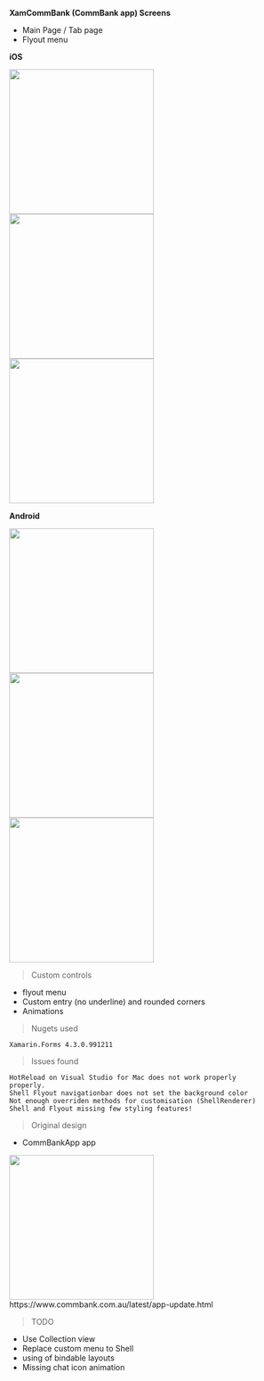 
**XamCommBank (CommBank app) Screens**

- Main Page / Tab page
- Flyout menu

**iOS**                                                


<img src="https://i.imgur.com/8gXgTbx.png" width="260">   <img src="https://i.imgur.com/V3LS2Zn.png" width="260">
<img src="https://imgur.com/a/gLB1hEp" width="260">

 **Android**
 
 
<img src="https://i.imgur.com/gRe5lgE.png" width="260">   <img src="https://i.imgur.com/CLbgiSd.png" width="260">
<img src="https://i.imgur.com/rlfevR2.png" width="260">




> Custom controls

   - flyout menu
   - Custom entry (no underline) and rounded corners
   - Animations 

> Nugets used

    Xamarin.Forms 4.3.0.991211 
    
> Issues found

    HotReload on Visual Studio for Mac does not work properly
    properly.
    Shell Flyout navigationbar does not set the background color
    Not enough overriden methods for customisation (ShellRenderer)
    Shell and Flyout missing few styling features!
    

> Original design
- CommBankApp app
<img src="https://edge.alluremedia.com.au/uploads/businessinsider/2019/07/Cba-final.jpg" width="260">
https://www.commbank.com.au/latest/app-update.html



> TODO
- Use Collection view 
- Replace custom menu to Shell
- using of bindable layouts
- Missing chat icon animation
